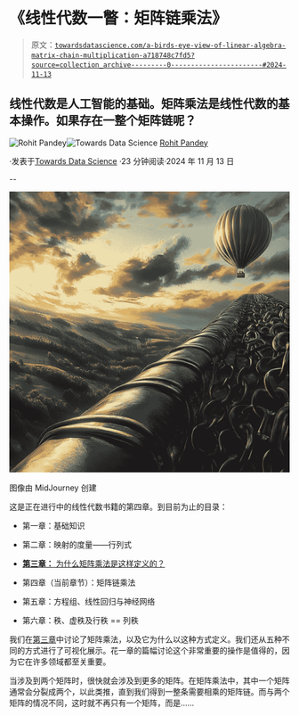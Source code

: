 # 《线性代数一瞥：矩阵链乘法》

> 原文：[`towardsdatascience.com/a-birds-eye-view-of-linear-algebra-matrix-chain-multiplication-a718748c7fd5?source=collection_archive---------0-----------------------#2024-11-13`](https://towardsdatascience.com/a-birds-eye-view-of-linear-algebra-matrix-chain-multiplication-a718748c7fd5?source=collection_archive---------0-----------------------#2024-11-13)

## 线性代数是人工智能的基础。矩阵乘法是线性代数的基本操作。如果存在一整个矩阵链呢？

[](https://medium.com/@rohitpandey576?source=post_page---byline--a718748c7fd5--------------------------------)![Rohit Pandey](https://medium.com/@rohitpandey576?source=post_page---byline--a718748c7fd5--------------------------------)[](https://towardsdatascience.com/?source=post_page---byline--a718748c7fd5--------------------------------)![Towards Data Science](https://towardsdatascience.com/?source=post_page---byline--a718748c7fd5--------------------------------) [Rohit Pandey](https://medium.com/@rohitpandey576?source=post_page---byline--a718748c7fd5--------------------------------)

·发表于[Towards Data Science](https://towardsdatascience.com/?source=post_page---byline--a718748c7fd5--------------------------------) ·23 分钟阅读·2024 年 11 月 13 日

--

![](img/6c7ab0ebf9dcaec38e424c80f1f70f94.png)

图像由 MidJourney 创建

这是正在进行中的线性代数书籍的第四章。到目前为止的目录：

+   第一章：基础知识

+   第二章：映射的度量——行列式

+   [**第三章：** 为什么矩阵乘法是这样定义的？](https://medium.com/towards-data-science/a-birds-eye-view-of-linear-algebra-why-is-matrix-multiplication-like-that-a4d94067651e)

+   第四章（当前章节）：矩阵链乘法

+   第五章：方程组、线性回归与神经网络

+   第六章：秩、虚秩及行秩 == 列秩

我们在[第三章](https://medium.com/towards-data-science/a-birds-eye-view-of-linear-algebra-why-is-matrix-multiplication-like-that-a4d94067651e)中讨论了矩阵乘法，以及它为什么以这种方式定义。我们还从五种不同的方式进行了可视化展示。花一章的篇幅讨论这个非常重要的操作是值得的，因为它在许多领域都至关重要。

当涉及到两个矩阵时，很快就会涉及到更多的矩阵。在矩阵乘法中，其中一个矩阵通常会分裂成两个，以此类推，直到我们得到一整条需要相乘的矩阵链。而与两个矩阵的情况不同，这时就不再只有一个矩阵，而是……
